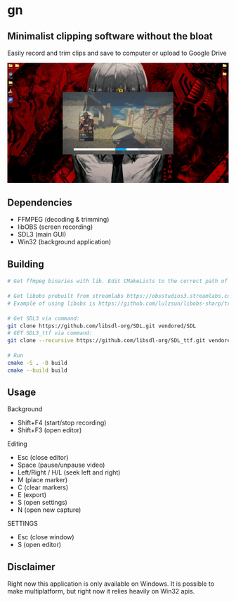 # gn
## Minimalist clipping software without the bloat
Easily record and trim clips and save to computer or upload to Google Drive

<img src="./docs/screenshot.png" />

## Dependencies
- FFMPEG (decoding & trimming)
- libOBS (screen recording)
- SDL3 (main GUI)
- Win32 (background application)

## Building
```bash
# Get ffmpeg binaries with lib. Edit CMakeLists to the correct path of ffmpeg.

# Get libobs prebuilt from streamlabs https://obsstudios3.streamlabs.com/libobs-windows64-release-27.5.32.7z Edut CNakeLists to correct path.
# Example of using libobs is https://github.com/lulzsun/libobs-sharp/tree/main this repo uses a similar pattern

# Get SDL3 via command:
git clone https://github.com/libsdl-org/SDL.git vendored/SDL
# GET SDL3_ttf via command:
git clone --recursive https://github.com/libsdl-org/SDL_ttf.git vendored/SDL_ttf

# Run 
cmake -S . -B build
cmake --build build

```

## Usage
Background
- Shift+F4 (start/stop recording)
- Shift+F3 (open editor)

Editing
- Esc (close editor)
- Space (pause/unpause video)
- Left/Right / H/L (seek left and right)
- M (place marker)
- C (clear markers)
- E (export)
- S (open settings)
- N (open new capture)

SETTINGS
- Esc (close window)
- S (open editor)

## Disclaimer
Right now this application is only available on Windows. It is possible to make multiplatform, but right now it relies heavily on Win32 apis.
